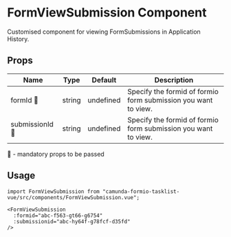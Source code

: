 # FormViewSubmission Component

Customised component for viewing FormSubmissions in Application
History.

## Props

| Name | Type |  Default | Description |
| --- | --   | --- | ------- |
|  formId  :triangular_flag_on_post: | string | undefined | Specify the formid of formio form submission you want to view.|
|  submissionId  :triangular_flag_on_post: | string | undefined | Specify the formid of formio form submission you want to view.|

:triangular_flag_on_post:  - mandatory props to be passed

## Usage

```
import FormViewSubmission from "camunda-formio-tasklist-vue/src/components/FormViewSubmission.vue";

<FormViewSubmission
  :formid="abc-f563-gt66-g6754"
  :submissionid="abc-hy64f-g78fcf-d35fd"
/>
```
